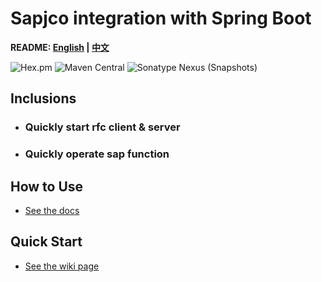# Sapjco integration with Spring Boot

**README: [English](https://gitlab.yanzx-dev.cn/sapjco/sapjco-spring-boot-starter/edit/yanzx_dev/README.md) | [中文](https://gitlab.yanzx-dev.cn/sapjco/sapjco-spring-boot-starter/edit/yanzx_dev/README-zh.md)**

![Hex.pm](https://img.shields.io/hexpm/l/plug.svg?color=green)
![Maven Central](https://img.shields.io/maven-central/v/com.github.virtualcry/sapjco-spring-boot-starter.svg)
![Sonatype Nexus (Snapshots)](https://img.shields.io/nexus/snapshots/https/oss.sonatype.org/com.github.virtualcry/sapjco-spring-boot-starter.svg)

## Inclusions
* ### Quickly start rfc client & server
* ### Quickly operate sap function

## How to Use
* [See the docs](https://gitlab.yanzx-dev.cn/sapjco/sapjco-spring-boot-starter/wikis/How-to-Use "See the docs") 

## Quick Start
* [See the wiki page](https://gitlab.yanzx-dev.cn/sapjco/sapjco-spring-boot-starter/wikis/Quick-Start "See the wiki page") 
